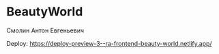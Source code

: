 # BeautyWorld
Смолин Антон Евгеньевич

Deploy: https://deploy-preview-3--ra-frontend-beauty-world.netlify.app/
